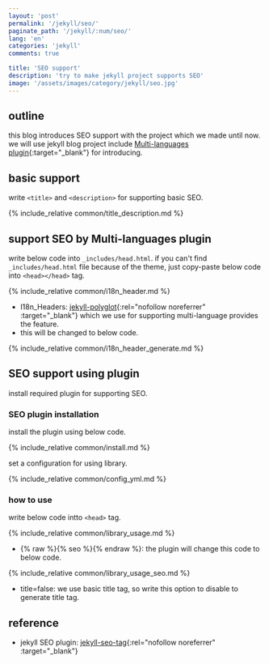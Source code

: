 ```yaml
---
layout: 'post'
permalink: '/jekyll/seo/'
paginate_path: '/jekyll/:num/seo/'
lang: 'en'
categories: 'jekyll'
comments: true

title: 'SEO support'
description: 'try to make jekyll project supports SEO'
image: '/assets/images/category/jekyll/seo.jpg'
---
```


## outline
this blog introduces SEO support with the project which we made until now.
we will use jekyll blog project include [Multi-languages plugin]({{site.url}}/{{page.categories}}/multi-languages-plugin/){:target="_blank"} for introducing.

## basic support
write ```<title>``` and ```<description>``` for supporting basic SEO.

{% include_relative common/title_description.md %}

## support SEO by Multi-languages plugin
write below code into ```_includes/head.html```. if you can't find ```_includes/head.html``` file because of the theme, just copy-paste below code into ```<head></head>``` tag.

{% include_relative common/i18n_header.md %}

- I18n_Headers: [jekyll-polyglot](https://github.com/untra/polyglot){:rel="nofollow noreferrer" :target="_blank"} which we use for supporting multi-language provides the feature.
- this will be changed to below code.

{% include_relative common/i18n_header_generate.md %}

## SEO support using plugin
install required plugin for supporting SEO.

### SEO plugin installation
install the plugin using below code.

{% include_relative common/install.md %}

set a configuration for using library.

{% include_relative common/config_yml.md %}

### how to use
write below code intto ```<head>``` tag.

{% include_relative common/library_usage.md %}

- {% raw %}{% seo %}{% endraw %}: the plugin will change this code to below code.

{% include_relative common/library_usage_seo.md %}

- title=false: we use basic title tag, so write this option to disable to generate title tag.

## reference
- jekyll SEO plugin: [jekyll-seo-tag](https://github.com/jekyll/jekyll-seo-tag){:rel="nofollow noreferrer" :target="_blank"}